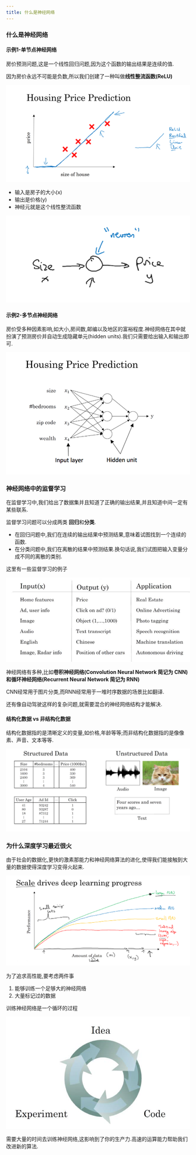 ```yaml
---
title: 什么是神经网络
---
```




### 什么是神经网络

#### 示例1-单节点神经网络

房价预测问题,这是一个线性回归问题,因为这个函数的输出结果是连续的值.

因为房价永远不可能是负数,所以我们创建了一种叫做**线性整流函数(ReLU)**

![](../img/house-price-prediction.png)

- 输入是房子的大小(x)
- 输出是价格(y)
- 神经元就是这个线性整流函数

![neuron-description](../img/neuron-description.png)

#### 示例2-多节点神经网络

房价受多种因素影响,如大小,房间数,邮编以及地区的富裕程度.神经网络在其中就扮演了预测房价并自动生成隐藏单元(hidden units).我们只需要给出输入和输出即可.

![](../img/multiple-house-price-prediction.png)

### 神经网络中的监督学习

在监督学习中,我们给出了数据集并且知道了正确的输出结果,并且知道中间一定有某些联系.

监督学习问题可以分成两类 **回归**和**分类**.

- 在回归问题中,我们在连续的输出结果中预测结果,意味着试图找到一个连续的函数.
- 在分类问题中,我们在离散的结果中预测结果.换句话说,我们试图把输入变量分成不同的离散的类别.

这里有一些监督学习的例子

![](../img/examples-for-supervised-learning.png)

神经网络有多种,比如**卷积神经网络(Convolution Neural Network 简记为 CNN)**和**循环神经网络(Recurrent Neural Network 简记为 RNN)**

CNN经常用于图片分类,而RNN经常用于一堆时序数据的场景比如翻译.

还有像自动驾驶这样的复杂问题,就需要混合的神经网络结构才能解决.

#### 结构化数据 vs 非结构化数据

结构化数据指的是清晰定义的变量,如价格,年龄等等;而非结构化数据指的是像像素、声音、文本等等.

![](../img/structure-and-unstructured-data.png)

### 为什么深度学习最近很火

由于社会的数据化,更快的激素那能力和神经网络算法的进化,使得我们能接触到大量的数据使得深度学习变得火起来.

![](../img/scale-drives-deep-learning-progress.png)

为了追求高性能,要考虑两件事

1. 能够训练一个足够大的神经网络
2. 大量标记过的数据

训练神经网络是一个循环的过程

![](../img/interative-process-of-nn.png)

需要大量的时间去训练神经网络,这影响到了你的生产力.高速的运算能力帮助我们改进新的算法.